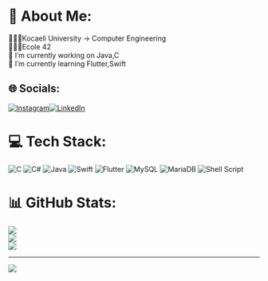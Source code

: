 # 💫 About Me:
👩🏻‍💻Kocaeli University -> Computer Engineering<br>
👩🏻‍💻Ecole 42<br>
🔭 I’m currently working on Java,C<br>🌱 I’m currently learning Flutter,Swift<br>


 


## 🌐 Socials:
[![Instagram](https://img.shields.io/badge/Instagram-%23E4405F.svg?logo=Instagram&logoColor=white)](https://instagram.com/melisprtkl)[![LinkedIn](https://img.shields.io/badge/LinkedIn-%230077B5.svg?logo=linkedin&logoColor=white)](https://www.linkedin.com/in/melis-portakal-b6a151289/) 

# 💻 Tech Stack:
![C](https://img.shields.io/badge/c-%2300599C.svg?style=for-the-badge&logo=c&logoColor=white) ![C#](https://img.shields.io/badge/c%23-%23239120.svg?style=for-the-badge&logo=csharp&logoColor=white) ![Java](https://img.shields.io/badge/java-%23ED8B00.svg?style=for-the-badge&logo=openjdk&logoColor=white) ![Swift](https://img.shields.io/badge/swift-F54A2A?style=for-the-badge&logo=swift&logoColor=white) ![Flutter](https://img.shields.io/badge/Flutter-%2302569B.svg?style=for-the-badge&logo=Flutter&logoColor=white) ![MySQL](https://img.shields.io/badge/mysql-%2300000f.svg?style=for-the-badge&logo=mysql&logoColor=white) ![MariaDB](https://img.shields.io/badge/MariaDB-003545?style=for-the-badge&logo=mariadb&logoColor=white) ![Shell Script](https://img.shields.io/badge/shell_script-%23121011.svg?style=for-the-badge&logo=gnu-bash&logoColor=white)
# 📊 GitHub Stats:
![](https://github-readme-stats.vercel.app/api?username=Melissportakall&theme=bear&hide_border=false&include_all_commits=true&count_private=true)<br/>
![](https://github-readme-streak-stats.herokuapp.com/?user=Melissportakall&theme=bear&hide_border=false)<br/>
![](https://github-readme-stats.vercel.app/api/top-langs/?username=Melissportakall&theme=bear&hide_border=false&include_all_commits=true&count_private=true&layout=compact)

---
[![](https://visitcount.itsvg.in/api?id=Melissportakall&icon=1&color=10)](https://visitcount.itsvg.in)

<!-- Proudly created with GPRM ( https://gprm.itsvg.in ) -->
